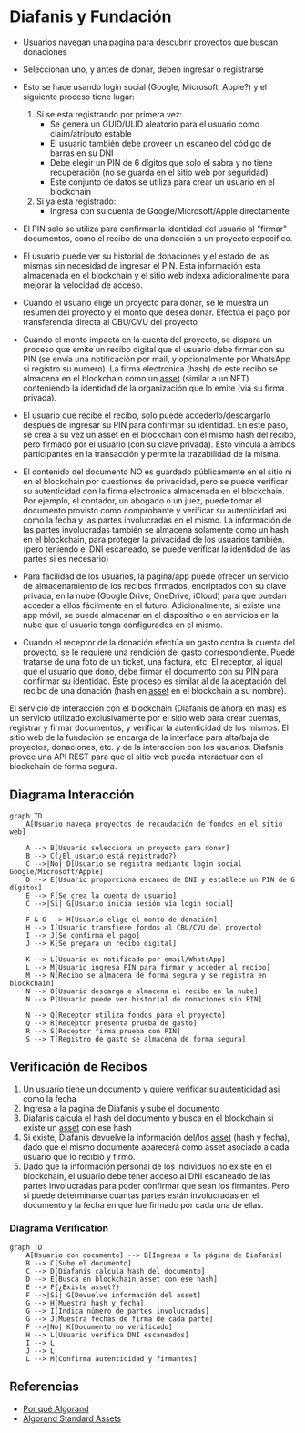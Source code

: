 # Diafanis y Fundación

* Usuarios navegan una pagina para descubrir proyectos que buscan donaciones
* Seleccionan uno, y antes de donar, deben ingresar o registrarse
* Esto se hace usando login social (Google, Microsoft, Apple?) y el siguiente proceso tiene 
  lugar:
    1. Si se esta registrando por primera vez:
       - Se genera un GUID/ULID aleatorio para el usuario como claim/atributo estable
       - El usuario también debe proveer un escaneo del código de barras en su DNI
       - Debe elegir un PIN de 6 dígitos que solo el sabra y no tiene recuperación (no se guarda en el sitio 
         web por seguridad)
       - Este conjunto de datos se utiliza para crear un usuario en el blockchain
    2. Si ya esta registrado:
        - Ingresa con su cuenta de Google/Microsoft/Apple directamente
* El PIN solo se utiliza para confirmar la identidad del usuario al "firmar" documentos, 
  como el recibo de una donación a un proyecto especifico.
* El usuario puede ver su historial de donaciones y el estado de las mismas sin necesidad de 
  ingresar el PIN. Esta información esta almacenada en el blockchain y el sitio web indexa 
  adicionalmente para mejorar la velocidad de acceso.

* Cuando el usuario elige un proyecto para donar, se le muestra un resumen del proyecto y 
  el monto que desea donar. Efectúa el pago por transferencia directa al CBU/CVU del proyecto
* Cuando el monto impacta en la cuenta del proyecto, se dispara un proceso que emite un recibo 
  digital que el usuario debe firmar con su PIN (se envía una notificación por mail, y opcionalmente 
  por WhatsApp si registro su numero). La firma electronica (hash) de este recibo se almacena en 
  el blockchain como un [asset](https://developer.algorand.org/articles/algorand-standard-assets/) 
  (similar a un NFT) conteniendo la identidad de la organización que lo emite (via su firma privada). 
* El usuario que recibe el recibo, solo puede accederlo/descargarlo después de ingresar su PIN 
  para confirmar su identidad. En este paso, se crea a su vez un asset en el blockchain con el 
  mismo hash del recibo, pero firmado por el usuario (con su clave privada). Esto vincula a 
  ambos participantes en la transacción y permite la trazabilidad de la misma.
* El contenido del documento NO es guardado públicamente en el sitio ni en el blockchain por 
  cuestiones de privacidad, pero se puede verificar su autenticidad con la firma electronica 
  almacenada en el blockchain. Por ejemplo, el contador, un abogado o un juez, puede tomar 
  el documento provisto como comprobante y verificar su autenticidad asi como la fecha y las 
  partes involucradas en el mismo. La información de las partes involucradas también se almacena 
  solamente como un hash en el blockchain, para proteger la privacidad de los usuarios también.
  (pero teniendo el DNI escaneado, se puede verificar la identidad de las partes si es necesario)
* Para facilidad de los usuarios, la pagina/app puede ofrecer un servicio de almacenamiento 
  de los recibos firmados, encriptados con su clave privada, en la nube (Google Drive, OneDrive, 
  iCloud) para que puedan acceder a ellos fácilmente en el futuro. Adicionalmente, si existe 
  una app móvil, se puede almacenar en el dispositivo o en servicios en la nube que el usuario 
  tenga configurados en el mismo.
* Cuando el receptor de la donación efectúa un gasto contra la cuenta del proyecto, se le 
  requiere una rendición del gasto correspondiente. Puede tratarse de una foto de un ticket, 
  una factura, etc. El receptor, al igual que el usuario que dono, debe firmar el documento 
  con su PIN para confirmar su identidad. Este proceso es similar al de la aceptación del 
  recibo de una donación (hash en [asset](https://developer.algorand.org/articles/algorand-standard-assets/) 
  en el blockchain a su nombre).

El servicio de interacción con el blockchain (Diafanis de ahora en mas) es un servicio utilizado 
exclusivamente por el sitio web para crear cuentas, registrar y firmar documentos, y verificar 
la autenticidad de los mismos. El sitio web de la fundación se encarga de la interface
para alta/baja de proyectos, donaciones, etc. y de la interacción con los usuarios. Diafanis 
provee una API REST para que el sitio web pueda interactuar con el blockchain de forma segura.

## Diagrama Interacción

```mermaid
graph TD
    A[Usuario navega proyectos de recaudación de fondos en el sitio web]

    A --> B[Usuario selecciona un proyecto para donar]
    B --> C{¿El usuario está registrado?}
    C -->|No| D[Usuario se registra mediante login social Google/Microsoft/Apple]
    D --> E[Usuario proporciona escaneo de DNI y establece un PIN de 6 dígitos]
    E --> F[Se crea la cuenta de usuario]
    C -->|Sí| G[Usuario inicia sesión vía login social]

    F & G --> H[Usuario elige el monto de donación]
    H --> I[Usuario transfiere fondos al CBU/CVU del proyecto]
    I --> J[Se confirma el pago]
    J --> K[Se prepara un recibo digital]

    K --> L[Usuario es notificado por email/WhatsApp]
    L --> M[Usuario ingresa PIN para firmar y acceder al recibo]
    M --> N[Recibo se almacena de forma segura y se registra en blockchain]
    N --> O[Usuario descarga o almacena el recibo en la nube]
    N --> P[Usuario puede ver historial de donaciones sin PIN]

    N --> Q[Receptor utiliza fondos para el proyecto]
    Q --> R[Receptor presenta prueba de gasto]
    R --> S[Receptor firma prueba con PIN]
    S --> T[Registro de gasto se almacena de forma segura]
```

## Verificación de Recibos

1. Un usuario tiene un documento y quiere verificar su autenticidad asi 
   como la fecha 
1. Ingresa a la pagina de Diafanis y sube el documento
2. Diafanis calcula el hash del documento y busca en el blockchain si existe 
   un [asset](https://developer.algorand.org/articles/algorand-standard-assets/) con ese hash
3. Si existe, Diafanis devuelve la información del/los [asset](https://developer.algorand.org/articles/algorand-standard-assets/)
   (hash y fecha), dado que el mismo documente aparecerá como asset asociado a cada usuario 
   que lo recibió y firmo. 
4. Dado que la información personal de los individuos no existe en el blockchain, 
   el usuario debe tener acceso al DNI escaneado de las partes involucradas 
   para poder confirmar que sean los firmantes. Pero si puede determinarse 
   cuantas partes están involucradas en el documento y la fecha en que fue firmado 
   por cada una de ellas.

### Diagrama Verification

```mermaid
graph TD
    A[Usuario con documento] --> B[Ingresa a la página de Diafanis]
    B --> C[Sube el documento]
    C --> D[Diafanis calcula hash del documento]
    D --> E[Busca en blockchain asset con ese hash]
    E --> F{¿Existe asset?}
    F -->|Sí| G[Devuelve información del asset]
    G --> H[Muestra hash y fecha]
    G --> I[Indica número de partes involucradas]
    G --> J[Muestra fechas de firma de cada parte]
    F -->|No| K[Documento no verificado]
    H --> L[Usuario verifica DNI escaneados]
    I --> L
    J --> L
    L --> M[Confirma autenticidad y firmantes]
```



## Referencias

- [Por qué Algorand](https://developer.algorand.org/docs/get-started/basics/why_algorand/)
- [Algorand Standard Assets](https://developer.algorand.org/articles/algorand-standard-assets/)